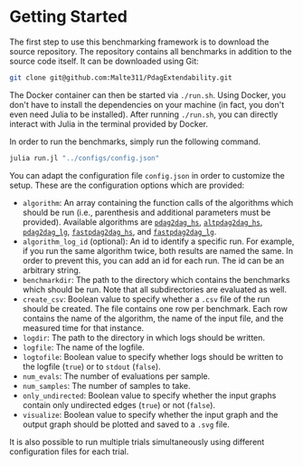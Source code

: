 # Getting Started

The first step to use this benchmarking framework is to download
the source repository. The repository contains all benchmarks in
addition to the source code itself. It can be downloaded using
Git:

```bash
git clone git@github.com:Malte311/PdagExtendability.git
```

The Docker container can then be started via `./run.sh`. Using
Docker, you don't have to install the dependencies on your machine
(in fact, you don't even need Julia to be installed). After running
`./run.sh`, you can directly interact with Julia in the terminal
provided by Docker.

In order to run the benchmarks, simply run the following command.

```bash
julia run.jl "../configs/config.json"
```

You can adapt the configuration file `config.json` in order to customize
the setup. These are the configuration options which are provided:

- `algorithm`: An array containing the function calls of the algorithms which should be run (i.e., parenthesis and additional parameters must be provided). Available algorithms are [`pdag2dag_hs`](@ref), [`altpdag2dag_hs`](@ref), [`pdag2dag_lg`](@ref), [`fastpdag2dag_hs`](@ref), and [`fastpdag2dag_lg`](@ref).
- `algorithm_log_id` (optional): An id to identify a specific run. For example, if you run the same algorithm twice, both results are named the same. In order to prevent this, you can add an id for each run. The id can be an arbitrary string.
- `benchmarkdir`: The path to the directory which contains the benchmarks which should be run. Note that all subdirectories are evaluated as well.
- `create_csv`: Boolean value to specify whether a `.csv` file of the run should be created. The file contains one row per benchmark. Each row contains the name of the algorithm, the name of the input file, and the measured time for that instance.
- `logdir`: The path to the directory in which logs should be written.
- `logfile`: The name of the logfile.
- `logtofile`: Boolean value to specify whether logs should be written to the logfile (`true`) or to `stdout` (`false`).
- `num_evals`: The number of evaluations per sample.
- `num_samples`: The number of samples to take.
- `only_undirected`: Boolean value to specify whether the input graphs contain only undirected edges (`true`) or not (`false`).
- `visualize`: Boolean value to specify whether the input graph and the output graph should be plotted and saved to a `.svg` file.

It is also possible to run multiple trials simultaneously using different configuration files for each trial.